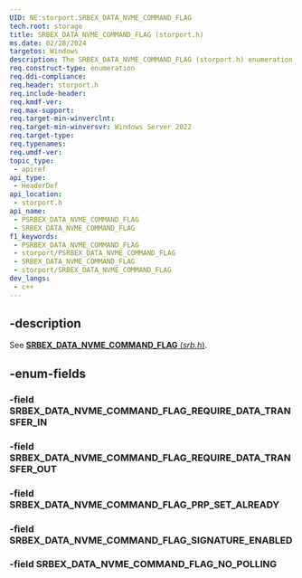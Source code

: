 ```yaml
---
UID: NE:storport.SRBEX_DATA_NVME_COMMAND_FLAG
tech.root: storage
title: SRBEX_DATA_NVME_COMMAND_FLAG (storport.h)
ms.date: 02/28/2024
targetos: Windows
description: The SRBEX_DATA_NVME_COMMAND_FLAG (storport.h) enumeration contains values that indicate the properties of a particular SRBEX Data NVMe command.
req.construct-type: enumeration
req.ddi-compliance: 
req.header: storport.h
req.include-header: 
req.kmdf-ver: 
req.max-support: 
req.target-min-winverclnt: 
req.target-min-winversvr: Windows Server 2022
req.target-type: 
req.typenames: 
req.umdf-ver: 
topic_type:
 - apiref
api_type:
 - HeaderDef
api_location:
 - storport.h
api_name:
 - PSRBEX_DATA_NVME_COMMAND_FLAG
 - SRBEX_DATA_NVME_COMMAND_FLAG
f1_keywords:
 - PSRBEX_DATA_NVME_COMMAND_FLAG
 - storport/PSRBEX_DATA_NVME_COMMAND_FLAG
 - SRBEX_DATA_NVME_COMMAND_FLAG
 - storport/SRBEX_DATA_NVME_COMMAND_FLAG
dev_langs:
 - c++
---
```


## -description

See [**SRBEX_DATA_NVME_COMMAND_FLAG** (*srb.h*)](../srb/ne-srb-srbex_data_nvme_command_flag.md).

## -enum-fields

### -field SRBEX_DATA_NVME_COMMAND_FLAG_REQUIRE_DATA_TRANSFER_IN

### -field SRBEX_DATA_NVME_COMMAND_FLAG_REQUIRE_DATA_TRANSFER_OUT

### -field SRBEX_DATA_NVME_COMMAND_FLAG_PRP_SET_ALREADY

### -field SRBEX_DATA_NVME_COMMAND_FLAG_SIGNATURE_ENABLED

### -field SRBEX_DATA_NVME_COMMAND_FLAG_NO_POLLING
